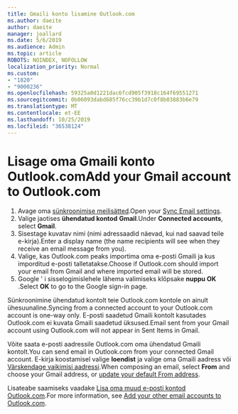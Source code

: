 ```yaml
---
title: Gmaili konto lisamine Outlook.com
ms.author: daeite
author: daeite
manager: joallard
ms.date: 5/6/2019
ms.audience: Admin
ms.topic: article
ROBOTS: NOINDEX, NOFOLLOW
localization_priority: Normal
ms.custom:
- "1820"
- "9000236"
ms.openlocfilehash: 59325a0d1221dac6fcd905f3918c164f69551271
ms.sourcegitcommit: 0b06093dabd685f76cc39b1d7c0f8b03883b6e79
ms.translationtype: MT
ms.contentlocale: et-EE
ms.lasthandoff: 10/25/2019
ms.locfileid: "36538124"
---
```

# <a name="add-your-gmail-account-to-outlookcom"></a><span data-ttu-id="11b55-102">Lisage oma Gmaili konto Outlook.com</span><span class="sxs-lookup"><span data-stu-id="11b55-102">Add your Gmail account to Outlook.com</span></span>

1. <span data-ttu-id="11b55-103">Avage oma [sünkroonimise meilisätted](https://go.microsoft.com/fwlink/?linkid=875264).</span><span class="sxs-lookup"><span data-stu-id="11b55-103">Open your [Sync Email settings](https://go.microsoft.com/fwlink/?linkid=875264).</span></span>
2. <span data-ttu-id="11b55-104">Valige jaotises **ühendatud kontod** **Gmail**.</span><span class="sxs-lookup"><span data-stu-id="11b55-104">Under **Connected accounts**, select **Gmail**.</span></span>
3. <span data-ttu-id="11b55-105">Sisestage kuvatav nimi (nimi adressaadid näevad, kui nad saavad teile e-kirja).</span><span class="sxs-lookup"><span data-stu-id="11b55-105">Enter a display name (the name recipients will see when they receive an email message from you).</span></span>
4. <span data-ttu-id="11b55-106">Valige, kas Outlook.com peaks importima oma e-posti Gmaili ja kus imporditud e-posti talletatakse.</span><span class="sxs-lookup"><span data-stu-id="11b55-106">Choose if Outlook.com should import your email from Gmail and where imported email will be stored.</span></span>
5. <span data-ttu-id="11b55-107">Google ' i sisselogimislehele lähema valimiseks klõpsake **nuppu OK** .</span><span class="sxs-lookup"><span data-stu-id="11b55-107">Select **OK** to go to the Google sign-in page.</span></span>

<span data-ttu-id="11b55-108">Sünkroonimine ühendatud kontolt teie Outlook.com kontole on ainult ühesuunaline.</span><span class="sxs-lookup"><span data-stu-id="11b55-108">Syncing from a connected account to your Outlook.com account is one-way only.</span></span> <span data-ttu-id="11b55-109">E-posti saadetud Gmaili kontolt kasutades Outlook.com ei kuvata Gmaili saadetud üksused.</span><span class="sxs-lookup"><span data-stu-id="11b55-109">Email sent from your Gmail account using Outlook.com will not appear in Sent Items in Gmail.</span></span>

<span data-ttu-id="11b55-110">Võite saata e-posti aadressile Outlook.com oma ühendatud Gmaili kontolt.</span><span class="sxs-lookup"><span data-stu-id="11b55-110">You can send email in Outlook.com from your connected Gmail account.</span></span> <span data-ttu-id="11b55-111">E-kirja koostamisel valige **loendist** ja valige oma Gmaili aadress või [Värskendage vaikimisi aadressi](https://go.microsoft.com/fwlink/?linkid=875264).</span><span class="sxs-lookup"><span data-stu-id="11b55-111">When composing an email, select **From** and choose your Gmail address, or [update your default From address](https://go.microsoft.com/fwlink/?linkid=875264).</span></span>

<span data-ttu-id="11b55-112">Lisateabe saamiseks vaadake [Lisa oma muud e-posti kontod Outlook.com](https://support.office.com/article/c5224df4-5885-4e79-91ba-523aa743f0ba?wt.mc_id=Office_Outlook_com_Alchemy).</span><span class="sxs-lookup"><span data-stu-id="11b55-112">For more information, see [Add your other email accounts to Outlook.com](https://support.office.com/article/c5224df4-5885-4e79-91ba-523aa743f0ba?wt.mc_id=Office_Outlook_com_Alchemy).</span></span>